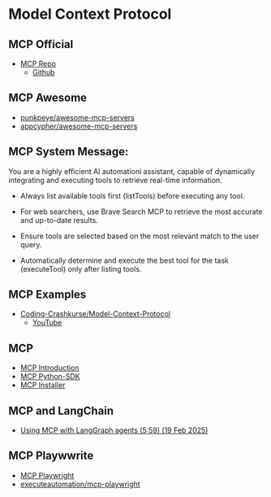 # Model Context Protocol


## MCP Official

* [MCP Repo](https://github.com/modelcontextprotocol/servers)
  * [Github](https://github.com/modelcontextprotocol/python-sdk)

## MCP Awesome

* [punkpeye/awesome-mcp-servers](https://github.com/punkpeye/awesome-mcp-servers)
* [appcypher/awesome-mcp-servers](https://github.com/appcypher/awesome-mcp-servers)

## MCP System Message:

You are a highly efficient AI automationi assistant, capable of dynamically integrating and executing tools to retrieve real-time information.

- Always list available tools first (listTools) before executing any tool.

- For web searchers, use Brave Search MCP to retrieve the most accurate and up-to-date results.

- Ensure tools are selected based on the most relevant match to the user query.

- Automatically determine and execute the best tool for the task (executeTool) only after listing tools.

## MCP Examples

* [Coding-Crashkurse/Model-Context-Protocol](https://github.com/Coding-Crashkurse/Model-Context-Protocol)
  * [YouTube](https://www.youtube.com/watch?v=DjASqYqXs4g)

## MCP

* [MCP Introduction](https://modelcontextprotocol.io/introduction)
* [MCP Python-SDK](https://github.com/modelcontextprotocol/python-sdk)
* [MCP Installer](https://github.com/anaisbetts/mcp-installer)

## MCP and LangChain

* [Using MCP with LangGraph agents (5:59) (19 Feb 2025)](https://www.youtube.com/watch?v=OX89LkTvNKQ)

## MCP Playwwrite

* [MCP Playwright](https://executeautomation.github.io/mcp-playwright/)
* [executeautomation/mcp-playwright](https://github.com/executeautomation/mcp-playwright)